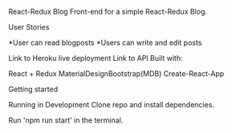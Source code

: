 React-Redux Blog
Front-end for a simple React-Redux Blog.

User Stories
 
*User can read blogposts
 *Users can write and edit posts

Link to Heroku live deployment
Link to API
Built with:

React + Redux
MaterialDesignBootstrap(MDB)
Create-React-App


Getting started

Running in Development
Clone repo and install dependencies.

Run 'npm run start' in the terminal.
